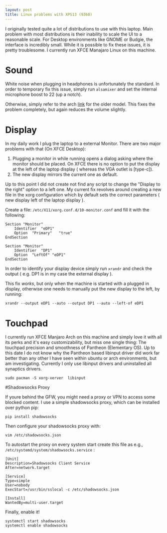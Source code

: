```yaml
---
layout: post
title: Linux problems with XPS13 (9360)
---
```


I originally tested quite a lot of distributions to use with this laptop. Main problem with most distributions is their inability to scale the UI to a reasonable scale. For Desktop environments like GNOME or Budgie, the interface is incredibly small. While it is possible to fix these issues, it is pretty troublesome. I currently run XFCE Manajaro Linux on this machine.


# Sound

White noise when plugging in headphones is unfortunately the standard. In order to temporary fix this issue, simply run `alsamixer` and set the internal microphone boost to 22 (up a notch).

Otherwise, simply refer to the arch [link](https://wiki.archlinux.org/index.php/Dell_XPS_13_(9350)#Sound) for the older model. This fixes the problem completely, but again reduces the volume slightly.

# Display

In my daily work I plug the laptop to a external Monitor. There are two major problems with that (On XFCE Desktop): 

1. Plugging a monitor in while running opens a dialog asking where the monitor should be placed. On XFCE there is no option to put the display at the left of the laptop display ( whereas the VGA outlet is [type-c]). 
2. The new display mirrors the current one as default.

Up to this point I did not create not find any script to change the "Display to the right" option to a left one. My current fix revolves around creating a new file in the xorg configuration which by default sets the correct parameters ( new display left of the laptop display ).

Create a file: `/etc/X11/xorg.conf.d/10-monitor.conf` and fill it with the following:

```
Section "Monitor"
	Identifier	"eDP1"
	Option	"Primary"	"true"
EndSection

Section "Monitor"
	Identifier	"DP1"
	Option	"LeftOf" "eDP1"
EndSection
```

In order to identify your display device simply run `xrandr` and check the output ( e.g. DP1 is in my case the external display ).

This fix *works*, but only when the machine is started with a plugged in display, otherwise one needs to manually put the new display to the left, by running:

```
xrandr --output eDP1 --auto --output DP1 --auto --left-of eDP1
```

# Touchpad

I currently run XFCE Manjaro Arch on this machine and simply love it with all its perks and it's easy customizability, but miss one single thing: The touchpad precision and smoothness of Pantheon (Elementary OS). Up to this date I do not know why the Pantheon based libinput driver did work far better than any other I have seen within  ubuntu or arch environments, but am investigating. Currently I only use libinput drivers and uninstalled all synaptics drivers. 

```
sudo pacman -S xorg-xerver  libinput
```

#Shadowsocks Proxy

If youre behind the GFW, you might need a proxy or VPN to access some blocked content. I use a simple shadowsocks proxy, which can be installed over python pip:

```
pip install shadowsocks
```

Then configure your shadowsocks proxy with:

```
vim /etc/shadowsocks.json
```

To autostart the proxy on every system start create this file as e.g., `/etc/systemd/system/shadowsocks.service` : 

```
[Unit]
Description=Shadowsocks Client Service
After=network.target

[Service]
Type=simple
User=nobody
ExecStart=/usr/bin/sslocal -c /etc/shadowsocks.json

[Install]
WantedBy=multi-user.target
```

Finally, enable it!

```
systemctl start shadowsocks
systemctl enable shadowsocks
```
